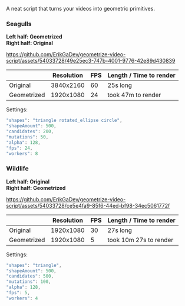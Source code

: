 A neat script that turns your videos into geometric primitives.

### Seagulls

**Left half: Geometrized<br>Right half: Original**

https://github.com/ErikGaDev/geometrize-video-script/assets/54033728/49e25ec3-747b-4001-9776-42e89d430839

|             | Resolution | FPS | Length / Time to render |
| ----------- | ---------- | --- | ----------------------- |
| Original    | 3840x2160  | 60  | 25s long                |
| Geometrized | 1920x1080  | 24  | took 47m to render      |

Settings:

```h
"shapes": "triangle rotated_ellipse circle",
"shapeAmount": 500,
"candidates": 200,
"mutations": 50,
"alpha": 128,
"fps": 24,
"workers": 8
```

### Wildlife

**Left half: Original<br>Right half: Geometrized**

https://github.com/ErikGaDev/geometrize-video-script/assets/54033728/ce5e4fa9-85f6-44ed-bf98-34ec5061772f

|             | Resolution | FPS | Length / Time to render |
| ----------- | ---------- | --- | ----------------------- |
| Original    | 1920x1080  | 30  | 27s long                |
| Geometrized | 1920x1080  | 5   | took 10m 27s to render  |

Settings:

```h
"shapes": "triangle",
"shapeAmount": 500,
"candidates": 500,
"mutations": 100,
"alpha": 128,
"fps": 5,
"workers": 4
```
